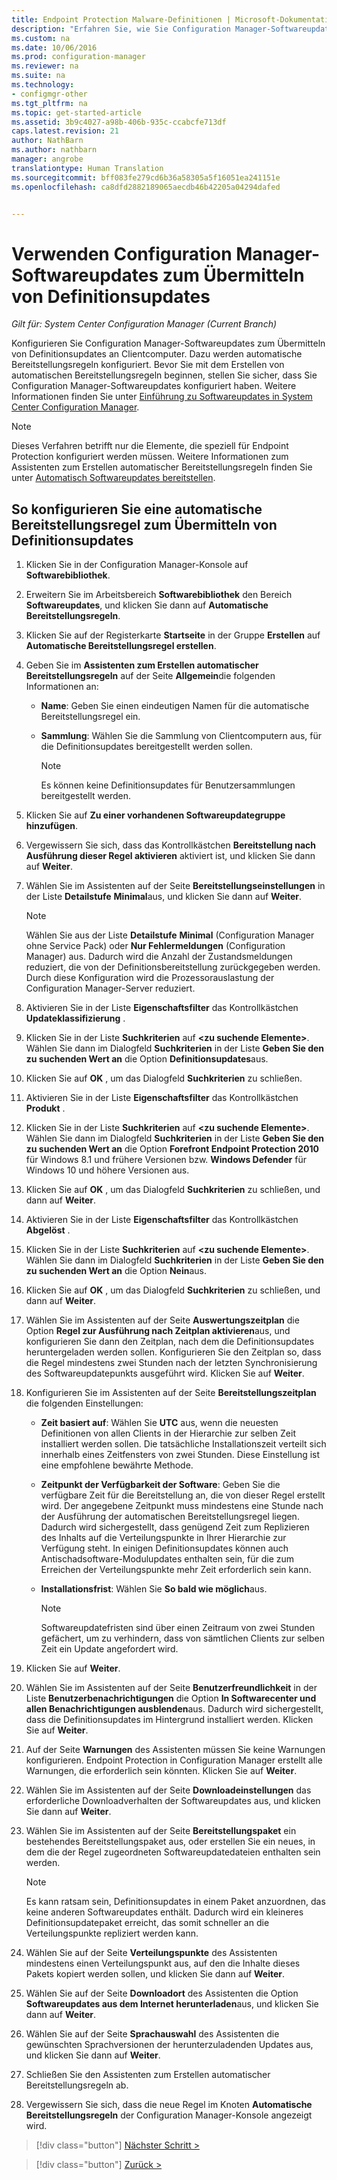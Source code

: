 ```yaml
---
title: Endpoint Protection Malware-Definitionen | Microsoft-Dokumentation
description: "Erfahren Sie, wie Sie Configuration Manager-Softwareupdates zum Übermitteln von Definitionsupdates an Clientcomputer konfigurieren."
ms.custom: na
ms.date: 10/06/2016
ms.prod: configuration-manager
ms.reviewer: na
ms.suite: na
ms.technology:
- configmgr-other
ms.tgt_pltfrm: na
ms.topic: get-started-article
ms.assetid: 3b9c4027-a98b-406b-935c-ccabcfe713df
caps.latest.revision: 21
author: NathBarn
ms.author: nathbarn
manager: angrobe
translationtype: Human Translation
ms.sourcegitcommit: bff083fe279cd6b36a58305a5f16051ea241151e
ms.openlocfilehash: ca8dfd2882189065aecdb46b42205a04294dafed


---
```


#  <a name="using-configuration-manager-software-updates-to-deliver-definition-updates"></a>Verwenden Configuration Manager-Softwareupdates zum Übermitteln von Definitionsupdates

*Gilt für: System Center Configuration Manager (Current Branch)*


 Konfigurieren Sie Configuration Manager-Softwareupdates zum Übermitteln von Definitionsupdates an Clientcomputer. Dazu werden automatische Bereitstellungsregeln konfiguriert. Bevor Sie mit dem Erstellen von automatischen Bereitstellungsregeln beginnen, stellen Sie sicher, dass Sie Configuration Manager-Softwareupdates konfiguriert haben. Weitere Informationen finden Sie unter [Einführung zu Softwareupdates in System Center Configuration Manager](/sccm/sum/understand/software-updates-introduction).

> [!NOTE]
>  Dieses Verfahren betrifft nur die Elemente, die speziell für Endpoint Protection konfiguriert werden müssen. Weitere Informationen zum Assistenten zum Erstellen automatischer Bereitstellungsregeln finden Sie unter [Automatisch Softwareupdates bereitstellen](/sccm/sum/deploy-use/automatically-deploy-software-updates).

## <a name="to-configure-an-automatic-deployment-rule-to-deliver-definition-updates"></a>So konfigurieren Sie eine automatische Bereitstellungsregel zum Übermitteln von Definitionsupdates

1.  Klicken Sie in der Configuration Manager-Konsole auf **Softwarebibliothek**.

2.  Erweitern Sie im Arbeitsbereich **Softwarebibliothek** den Bereich **Softwareupdates**, und klicken Sie dann auf **Automatische Bereitstellungsregeln**.

3.  Klicken Sie auf der Registerkarte **Startseite** in der Gruppe **Erstellen** auf **Automatische Bereitstellungsregel erstellen**.

4.  Geben Sie im **Assistenten zum Erstellen automatischer Bereitstellungsregeln** auf der Seite **Allgemein**die folgenden Informationen an:

    -   **Name**: Geben Sie einen eindeutigen Namen für die automatische Bereitstellungsregel ein.

    -   **Sammlung**: Wählen Sie die Sammlung von Clientcomputern aus, für die Definitionsupdates bereitgestellt werden sollen.

        > [!NOTE]
        >  Es können keine Definitionsupdates für Benutzersammlungen bereitgestellt werden.

5.  Klicken Sie auf **Zu einer vorhandenen Softwareupdategruppe hinzufügen**.

6.  Vergewissern Sie sich, dass das Kontrollkästchen  **Bereitstellung nach Ausführung dieser Regel aktivieren** aktiviert ist, und klicken Sie dann auf **Weiter**.

7.  Wählen Sie im Assistenten auf der Seite **Bereitstellungseinstellungen** in der Liste **Detailstufe** **Minimal**aus, und klicken Sie dann auf **Weiter**.

    > [!NOTE]
    >  Wählen Sie aus der Liste **Detailstufe** **Minimal** (Configuration Manager ohne Service Pack) oder **Nur Fehlermeldungen** (Configuration Manager) aus. Dadurch wird die Anzahl der Zustandsmeldungen reduziert, die von der Definitionsbereitstellung zurückgegeben werden. Durch diese Konfiguration wird die Prozessorauslastung der Configuration Manager-Server reduziert.

8.  Aktivieren Sie in der Liste **Eigenschaftsfilter** das Kontrollkästchen **Updateklassifizierung** .

9. Klicken Sie in der Liste **Suchkriterien** auf **<zu suchende Elemente\>**. Wählen Sie dann im Dialogfeld **Suchkriterien** in der Liste **Geben Sie den zu suchenden Wert an** die Option **Definitionsupdates**aus.

10. Klicken Sie auf **OK** , um das Dialogfeld **Suchkriterien** zu schließen.

11. Aktivieren Sie in der Liste **Eigenschaftsfilter** das Kontrollkästchen **Produkt** .

12. Klicken Sie in der Liste **Suchkriterien** auf **<zu suchende Elemente\>**. Wählen Sie dann im Dialogfeld **Suchkriterien** in der Liste **Geben Sie den zu suchenden Wert an** die Option **Forefront Endpoint Protection 2010** für Windows 8.1 und frühere Versionen bzw. **Windows Defender** für Windows 10 und höhere Versionen aus.

13. Klicken Sie auf **OK** , um das Dialogfeld **Suchkriterien** zu schließen, und dann auf **Weiter**.

14. Aktivieren Sie in der Liste **Eigenschaftsfilter** das Kontrollkästchen **Abgelöst** .

15. Klicken Sie in der Liste **Suchkriterien** auf **<zu suchende Elemente\>**. Wählen Sie dann im Dialogfeld **Suchkriterien** in der Liste **Geben Sie den zu suchenden Wert an** die Option **Nein**aus.

16. Klicken Sie auf **OK** , um das Dialogfeld **Suchkriterien** zu schließen, und dann auf **Weiter**.

17. Wählen Sie im Assistenten auf der Seite **Auswertungszeitplan** die Option **Regel zur Ausführung nach Zeitplan aktivieren**aus, und konfigurieren Sie dann den Zeitplan, nach dem die Definitionsupdates heruntergeladen werden sollen. Konfigurieren Sie den Zeitplan so, dass die Regel mindestens zwei Stunden nach der letzten Synchronisierung des Softwareupdatepunkts ausgeführt wird. Klicken Sie auf **Weiter**.

18. Konfigurieren Sie im Assistenten auf der Seite **Bereitstellungszeitplan** die folgenden Einstellungen:

    -   **Zeit basiert auf**: Wählen Sie **UTC** aus, wenn die neuesten Definitionen von allen Clients in der Hierarchie zur selben Zeit installiert werden sollen. Die tatsächliche Installationszeit verteilt sich innerhalb eines Zeitfensters von zwei Stunden. Diese Einstellung ist eine empfohlene bewährte Methode.

    -   **Zeitpunkt der Verfügbarkeit der Software**: Geben Sie die verfügbare Zeit für die Bereitstellung an, die von dieser Regel erstellt wird. Der angegebene Zeitpunkt muss mindestens eine Stunde nach der Ausführung der automatischen Bereitstellungsregel liegen. Dadurch wird sichergestellt, dass genügend Zeit zum Replizieren des Inhalts auf die Verteilungspunkte in Ihrer Hierarchie zur Verfügung steht. In einigen Definitionsupdates können auch Antischadsoftware-Modulupdates enthalten sein, für die zum Erreichen der Verteilungspunkte mehr Zeit erforderlich sein kann.

    -   **Installationsfrist**: Wählen Sie **So bald wie möglich**aus.

        > [!NOTE]
        >  Softwareupdatefristen sind über einen Zeitraum von zwei Stunden gefächert, um zu verhindern, dass von sämtlichen Clients zur selben Zeit ein Update angefordert wird.

19. Klicken Sie auf **Weiter**.

20. Wählen Sie im Assistenten auf der Seite **Benutzerfreundlichkeit** in der Liste **Benutzerbenachrichtigungen** die Option **In Softwarecenter und allen Benachrichtigungen ausblenden**aus.   Dadurch wird sichergestellt, dass die Definitionsupdates im Hintergrund installiert werden. Klicken Sie auf **Weiter**.

21. Auf der Seite **Warnungen** des Assistenten müssen Sie keine Warnungen konfigurieren. Endpoint Protection in Configuration Manager erstellt alle Warnungen, die erforderlich sein könnten. Klicken Sie auf **Weiter**.

22. Wählen Sie im Assistenten auf der Seite **Downloadeinstellungen** das erforderliche Downloadverhalten der Softwareupdates aus, und klicken Sie dann auf **Weiter**.

23. Wählen Sie im Assistenten auf der Seite **Bereitstellungspaket** ein bestehendes Bereitstellungspaket aus, oder erstellen Sie ein neues, in dem die der Regel zugeordneten Softwareupdatedateien enthalten sein werden.

    > [!NOTE]
    >  Es kann ratsam sein, Definitionsupdates in einem Paket anzuordnen, das keine anderen Softwareupdates enthält. Dadurch wird ein kleineres Definitionsupdatepaket erreicht, das somit schneller an die Verteilungspunkte repliziert werden kann.

24. Wählen Sie auf der Seite **Verteilungspunkte** des Assistenten mindestens einen Verteilungspunkt aus, auf den die Inhalte dieses Pakets kopiert werden sollen, und klicken Sie dann auf **Weiter**.

25. Wählen Sie auf der Seite **Downloadort** des Assistenten die Option **Softwareupdates aus dem Internet herunterladen**aus, und klicken Sie dann auf **Weiter**.

26. Wählen Sie auf der Seite **Sprachauswahl** des Assistenten die gewünschten Sprachversionen der herunterzuladenden Updates aus, und klicken Sie dann auf **Weiter**.

27. Schließen Sie den Assistenten zum Erstellen automatischer Bereitstellungsregeln ab.

28. Vergewissern Sie sich, dass die neue Regel im Knoten **Automatische Bereitstellungsregeln** der Configuration Manager-Konsole angezeigt wird.


> [!div class="button"]
[Nächster Schritt >](endpoint-antimalware-policies.md)

> [!div class="button"]
[Zurück >](endpoint-configure-alerts.md)



<!--HONumber=Dec16_HO3-->


